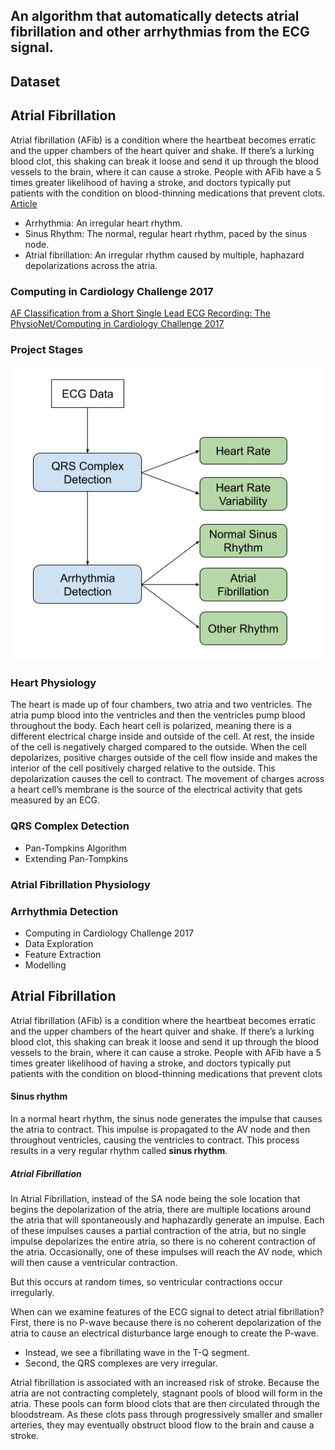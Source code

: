 ## **An algorithm that automatically detects atrial fibrillation and other arrhythmias from the ECG signal.**


## Dataset 



























## **Atrial Fibrillation**
Atrial fibrillation (AFib) is a condition where the heartbeat becomes erratic and the upper chambers of 
the heart quiver and shake. If there’s a lurking blood clot, this shaking can break it loose and send it up
through the blood vessels to the brain, where it can cause a stroke. People with AFib have a 5 times greater
likelihood of having a stroke, and doctors typically put patients with the condition on blood-thinning medications 
that prevent clots. [Article](https://spectrum.ieee.org/heart-monitor-for-your-phone-beats-doctors-at-diagnosing-atrial-fibrillation)
 

- Arrhythmia: An irregular heart rhythm.
- Sinus Rhythm: The normal, regular heart rhythm, paced by the sinus node.
- Atrial fibrillation: An irregular rhythm caused by multiple, haphazard depolarizations across the atria.


### Computing in Cardiology Challenge 2017

[AF Classification from a Short Single Lead ECG Recording: The PhysioNet/Computing in Cardiology Challenge 2017
](https://physionet.org/content/challenge-2017/1.0.0/)

### Project Stages


![Project Stages](Images/nd320-c4-l4-lesson-concepts.png)


### Heart Physiology
The heart is made up of four chambers, two atria and two ventricles. The atria pump blood into the 
ventricles and then the ventricles pump blood throughout the body. Each heart cell is polarized, meaning there is a different electrical charge inside and outside of the cell. At rest, the inside of the cell is negatively charged compared to the outside. When the cell depolarizes,
positive charges outside of the cell flow inside and makes the interior of the cell positively charged relative to the outside. This depolarization causes the cell to contract. The movement of charges across a heart cell’s membrane is the source of the electrical activity that gets measured by an ECG.

### QRS Complex Detection
 -  Pan-Tompkins Algorithm
 -  Extending Pan-Tompkins
### Atrial Fibrillation Physiology
### Arrhythmia Detection
 -  Computing in Cardiology Challenge 2017
 -  Data Exploration
 -  Feature Extraction
 -   Modelling

## **Atrial Fibrillation**
Atrial fibrillation (AFib) is a condition where the heartbeat becomes erratic and the upper chambers of 
the heart quiver and shake. If there’s a lurking blood clot, this shaking can break it loose and send it up
through the blood vessels to the brain, where it can cause a stroke. People with AFib have a 5 times greater
likelihood of having a stroke, and doctors typically put patients with the condition on blood-thinning medications 
that prevent clots
 

#### **Sinus rhythm**
In a normal heart rhythm, the sinus node generates the impulse that causes the atria to contract.
This impulse is propagated to the AV node and then throughout ventricles, causing the ventricles to contract.
This process results in a very regular rhythm called **sinus rhythm**.

##### Atrial Fibrillation
In Atrial Fibrillation, instead of the SA node being the sole location that begins the depolarization of the atria,
there are multiple locations around the atria that will spontaneously and haphazardly generate an impulse.
Each of these impulses causes a partial contraction of the atria, but no single impulse depolarizes the entire atria,
so there is no coherent contraction of the atria. Occasionally, one of these impulses will reach the AV node, 
which will then cause a ventricular contraction. 

But this occurs at random times, so ventricular contractions occur irregularly.

When can we examine features of the ECG signal to detect atrial fibrillation? First, 
there is no P-wave because there is no coherent depolarization of the atria to cause an electrical disturbance
large enough to create the P-wave. 
 - Instead, we see a fibrillating wave in the T-Q segment.
 - Second, the QRS complexes are very irregular.
 
Atrial fibrillation is associated with an increased risk of stroke. 
Because the atria are not contracting completely, stagnant pools of blood will form in the atria. 
These pools can form blood clots that are then circulated through the bloodstream. 
As these clots pass through progressively smaller and smaller arteries, they may eventually obstruct blood 
flow to the brain and cause a stroke.

